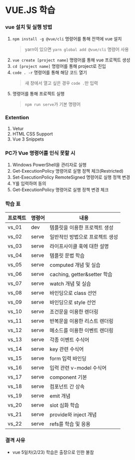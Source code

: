 # VUE.JS 학습

### vue 설치 및 실행 방법
1. ```npm install -g @vue/cli``` 명령어를 통해 전역에 vue 설치
    > yarn이 있으면 ```yarn global add @vue/cli``` 명령어 사용
2. ```vue create [project name]``` 명령어를 통해 vue 프로젝트 생성
3. ```cd [project name]``` 명령어를 통해 project로 진입
4. ```code . -r``` 명령어를 통해 해당 코드 열기
    > 새 창에서 열고 싶은 경우 ```code .```만 입력
5. 명령어를 통해 프로젝트 실행
    > ```npm run serve```가 기본 명령어

### Extention
1. Vetur
2. HTML CSS Support
3. Vue 3 Snippets

### PC가 Vue 명령어를 인식 못할 시
1. Windows PowerShell을 관리자로 실행
2. Get-ExecutionPolicy 명령어로 실행 정책 체크(Restricted)
3. Set-ExecutionPolicy RemoteSigned 명령어로 실행 정책 변경
4. Y를 입력하여 동의
5. Get-ExecutionPolicy 명령어로 실행 정책 변경 체크

### 학습 표
프로젝트 | 명령어 | 내용 
-- | -- | --
vs_01 | dev | 템플릿을 이용한 프로젝트 생성
vs_02 | serve | 일반적인 방법으로 프로젝트 생성
vs_03 | serve | 라이프사이클 훅에 대한 설명
vs_04 | serve | 템플릿 문법 학습
vs_05 | serve | computed 개념 및 실습
vs_06 | serve | caching, getter&setter 학습
vs_07 | serve | watch 개념 및 실습
vs_08 | serve | 바인딩으로 class 선언
vs_09 | serve | 바인딩으로 style 선언
vs_10 | serve | 조건문을 이용한 렌더링
vs_11 | serve | 반복문을 이용한 리스트 렌더링
vs_12 | serve | 메소드를 이용한 이벤트 렌더링
vs_13 | serve | 각종 이벤트 수식어
vs_14 | serve | key 관련 수식어
vs_15 | serve | form 입력 바인딩
vs_16 | serve | 입력 관련 v-model 수식어
vs_17 | serve | component 기본
vs_18 | serve | 컴포넌트 간 상속
vs_19 | serve | emit 개념
vs_20 | serve | slot 심화 학습
vs_21 | serve | provide와 inject 개념
vs_22 | serve | refs를 학습 및 응용


### 결격 사유
* vue 5일차(2/23) 학습은 출장으로 인한 불참